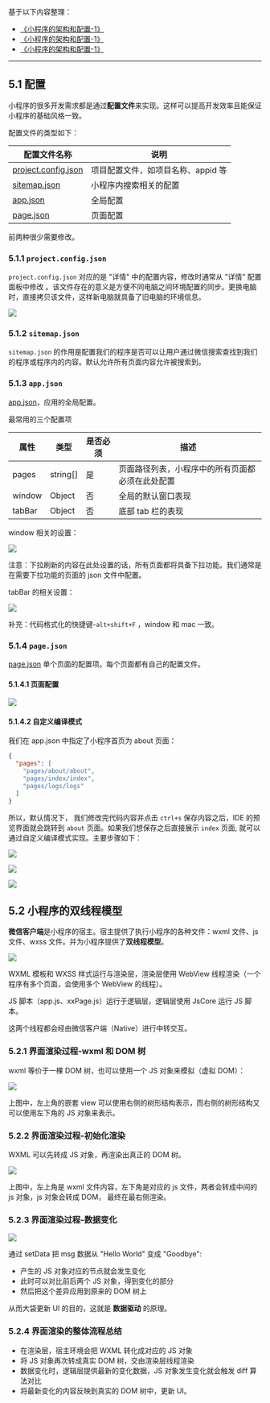 基于以下内容整理：

* [《小程序的架构和配置-1》](https://www.bilibili.com/video/BV1Kt411V7rg?p=7)
* [《小程序的架构和配置-1》](https://www.bilibili.com/video/BV1Kt411V7rg?p=8)
* [《小程序的架构和配置-1》](https://www.bilibili.com/video/BV1Kt411V7rg?p=9)


---

## 5.1 配置

小程序的很多开发需求都是通过**配置文件**来实现。这样可以提高开发效率且能保证小程序的基础风格一致。

配置文件的类型如下：

配置文件名称|说明
---|---
[project.config.json](https://developers.weixin.qq.com/miniprogram/dev/devtools/projectconfig.html) | 项目配置文件，如项目名称、appid 等
[sitemap.json](https://developers.weixin.qq.com/miniprogram/dev/framework/sitemap.html) | 小程序内搜索相关的配置
[app.json](https://developers.weixin.qq.com/miniprogram/dev/framework/config.html#%E5%85%A8%E5%B1%80%E9%85%8D%E7%BD%AE) | 全局配置
[page.json](https://developers.weixin.qq.com/miniprogram/dev/framework/config.html#%E9%A1%B5%E9%9D%A2%E9%85%8D%E7%BD%AE) | 页面配置

前两种很少需要修改。

### 5.1.1 `project.config.json`

`project.config.json` 对应的是 "详情" 中的配置内容，修改时通常从 "详情" 配置面板中修改 。该文件存在的意义是方便不同电脑之间环境配置的同步。更换电脑时，直接拷贝该文件，这样新电脑就具备了旧电脑的环境信息。

![](pics/5-1-项目配置.png)

### 5.1.2 `sitemap.json`

`sitemap.json`  的作用是配置我们的程序是否可以让用户通过微信搜索查找到我们的程序或程序内的内容。默认允许所有页面内容允许被搜索到。

### 5.1.3 `app.json`

[app.json](https://developers.weixin.qq.com/miniprogram/dev/framework/config.html#%E5%85%A8%E5%B1%80%E9%85%8D%E7%BD%AE)，应用的全局配置。

最常用的三个配置项

属性|类型|是否必须|描述
---|---|---|---
pages | string[] | 是 | 页面路径列表，小程序中的所有页面都必须在此处配置
window | Object | 否 | 全局的默认窗口表现
tabBar | Object | 否 | 底部 tab 栏的表现

window 相关的设置：

![](pics/5-2-window设置.png)

注意：下拉刷新的内容在此处设置的话，所有页面都将具备下拉功能。我们通常是在需要下拉功能的页面的 json 文件中配置。

tabBar 的相关设置：

![](pics/5-3-tabbar.png)


补充：代码格式化的快捷键-`alt+shift+F` ，window 和 mac 一致。

### 5.1.4 `page.json`

[page.json](https://developers.weixin.qq.com/miniprogram/dev/framework/config.html#%E9%A1%B5%E9%9D%A2%E9%85%8D%E7%BD%AE) 单个页面的配置项。每个页面都有自己的配置文件。

#### 5.1.4.1 页面配置

![](pics/5-4-页面配置.png)

#### 5.1.4.2 自定义编译模式

我们在 app.json 中指定了小程序首页为 about 页面：

```json
{
  "pages": [
    "pages/about/about",
    "pages/index/index",
    "pages/logs/logs"
  ]
}  
```

所以，默认情况下， 我们修改完代码内容并点击 `ctrl+s` 保存内容之后，IDE 的预览界面就会跳转到 `about` 页面。如果我们想保存之后直接展示 `index` 页面, 就可以通过自定义编译模式实现。主要步骤如下：

![](pics/5-5-增加编译模式1.png)

![](pics/5-6-新增编译模式2.png)

![](pics/5-7-选择编译模式.png)


## 5.2 小程序的双线程模型

**微信客户端**是小程序的宿主。宿主提供了执行小程序的各种文件：wxml 文件、js 文件、wxss 文件。并为小程序提供了**双线程模型**。

![](pics/5-9-双线程模型.png)

WXML 模板和 WXSS 样式运行与渲染层，渲染层使用 WebView 线程渲染（一个程序有多个页面，会使用多个 WebView 的线程）。

JS 脚本（app.js、xxPage.js）运行于逻辑层，逻辑层使用 JsCore 运行 JS 脚本。

这两个线程都会经由微信客户端（Native）进行中转交互。

### 5.2.1 界面渲染过程-wxml 和 DOM 树

wxml 等价于一棵 DOM 树，也可以使用一个 JS 对象来模拟（虚拟 DOM）：

![](pics/5-10-wxml和dom树.png)

上图中，左上角的嵌套 view 可以使用右侧的树形结构表示，而右侧的树形结构又可以使用左下角的 JS 对象来表示。

### 5.2.2 界面渲染过程-初始化渲染

WXML 可以先转成 JS 对象，再渲染出真正的 DOM 树。

![](pics/5-11-初始化渲染.png)

上图中，左上角是 wxml 文件内容，左下角是对应的 js 文件，两者会转成中间的 js 对象，js 对象会转成 DOM， 最终在最右侧渲染。

### 5.2.3 界面渲染过程-数据变化

![](pics/5-12-数据变化时底层操作.png)

通过 setData 把 msg 数据从 "Hello World" 变成 "Goodbye":

* 产生的 JS 对象对应的节点就会发生变化
* 此时可以对比前后两个 JS 对象，得到变化的部分
* 然后把这个差异应用到原来的 DOM 树上

从而大袋更新 UI 的目的，这就是 **数据驱动** 的原理。

### 5.2.4 界面渲染的整体流程总结

* 在渲染层，宿主环境会把 WXML 转化成对应的 JS 对象
* 将 JS 对象再次转成真实 DOM 树，交由渲染层线程渲染
* 数据变化时，逻辑层提供最新的变化数据，JS 对象发生变化就会触发 diff 算法对比
* 将最新变化的内容反映到真实的 DOM 树中，更新 UI。

